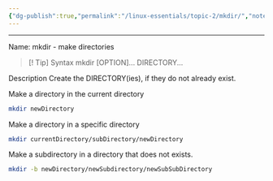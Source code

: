 ```yaml
---
{"dg-publish":true,"permalink":"/linux-essentials/topic-2/mkdir/","noteIcon":"1"}
---
```


---
Name: mkdir - make directories

> [! Tip] Syntax
	mkdir [OPTION]... DIRECTORY...

Description
Create the DIRECTORY(ies), if they do not already exist.

Make a directory in the current directory
```bash
mkdir newDirectory
```

Make a directory in a specific directory
```bash
mkdir currentDirectory/subDirectory/newDirectory
```

Make a subdirectory in a directory that does not exists.
```bash
mkdir -b newDirectory/newSubdirectory/newSubSubDirectory
```